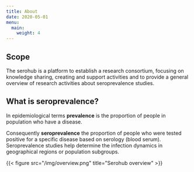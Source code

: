 ```yaml
---
title: About
date: 2020-05-01
menu:
  main:
    weight: 4
---
```


## Scope
The serohub is a platform to establish a research consortium, focusing on knowledge sharing, creating and support activities and to provide a general overview of research activities about seroprevalence studies.

## What is seroprevalence?
In epidemiological terms __prevalence__ is the proportion of people in population who have a disease.

Consequently  __seroprevalence__ the proportion of people who were tested positive for a specific disease based on serology (blood serum). Seroprevalence studies help determine the infection dynamics in geographical regions or population subgroups.

{{< figure src="/img/overview.png" title="Serohub overview" >}}